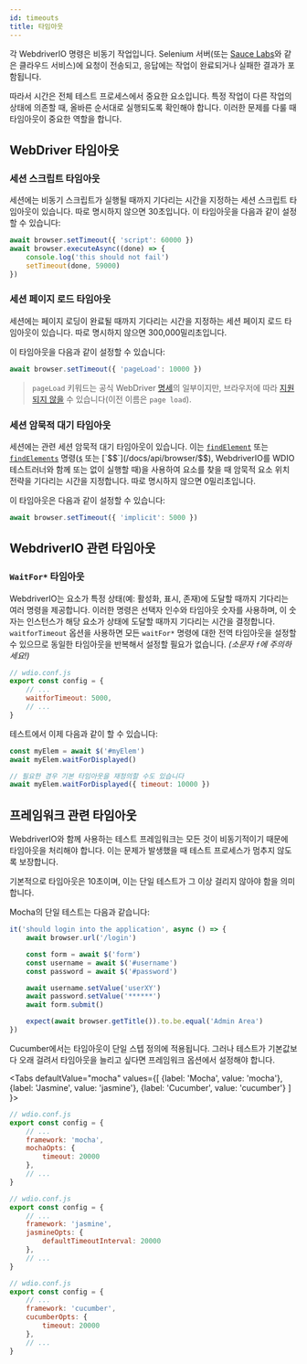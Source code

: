 ```yaml
---
id: timeouts
title: 타임아웃
---
```


각 WebdriverIO 명령은 비동기 작업입니다. Selenium 서버(또는 [Sauce Labs](https://saucelabs.com)와 같은 클라우드 서비스)에 요청이 전송되고, 응답에는 작업이 완료되거나 실패한 결과가 포함됩니다.

따라서 시간은 전체 테스트 프로세스에서 중요한 요소입니다. 특정 작업이 다른 작업의 상태에 의존할 때, 올바른 순서대로 실행되도록 확인해야 합니다. 이러한 문제를 다룰 때 타임아웃이 중요한 역할을 합니다.

<LiteYouTubeEmbed
    id="5oI37h4qxEw"
    title="Timeouts"
/>

## WebDriver 타임아웃

### 세션 스크립트 타임아웃

세션에는 비동기 스크립트가 실행될 때까지 기다리는 시간을 지정하는 세션 스크립트 타임아웃이 있습니다. 따로 명시하지 않으면 30초입니다. 이 타임아웃을 다음과 같이 설정할 수 있습니다:

```js
await browser.setTimeout({ 'script': 60000 })
await browser.executeAsync((done) => {
    console.log('this should not fail')
    setTimeout(done, 59000)
})
```

### 세션 페이지 로드 타임아웃

세션에는 페이지 로딩이 완료될 때까지 기다리는 시간을 지정하는 세션 페이지 로드 타임아웃이 있습니다. 따로 명시하지 않으면 300,000밀리초입니다.

이 타임아웃을 다음과 같이 설정할 수 있습니다:

```js
await browser.setTimeout({ 'pageLoad': 10000 })
```

> `pageLoad` 키워드는 공식 WebDriver [명세](https://www.w3.org/TR/webdriver/#set-timeouts)의 일부이지만, 브라우저에 따라 [지원되지 않을](https://github.com/seleniumhq/selenium-google-code-issue-archive/issues/687) 수 있습니다(이전 이름은 `page load`).

### 세션 암묵적 대기 타임아웃

세션에는 관련 세션 암묵적 대기 타임아웃이 있습니다. 이는 [`findElement`](/docs/api/webdriver#findelement) 또는 [`findElements`](/docs/api/webdriver#findelements) 명령([`$`](/docs/api/browser/$) 또는 [`$$`](/docs/api/browser/$$), WebdriverIO를 WDIO 테스트러너와 함께 또는 없이 실행할 때)을 사용하여 요소를 찾을 때 암묵적 요소 위치 전략을 기다리는 시간을 지정합니다. 따로 명시하지 않으면 0밀리초입니다.

이 타임아웃은 다음과 같이 설정할 수 있습니다:

```js
await browser.setTimeout({ 'implicit': 5000 })
```

## WebdriverIO 관련 타임아웃

### `WaitFor*` 타임아웃

WebdriverIO는 요소가 특정 상태(예: 활성화, 표시, 존재)에 도달할 때까지 기다리는 여러 명령을 제공합니다. 이러한 명령은 선택자 인수와 타임아웃 숫자를 사용하며, 이 숫자는 인스턴스가 해당 요소가 상태에 도달할 때까지 기다리는 시간을 결정합니다. `waitforTimeout` 옵션을 사용하면 모든 `waitFor*` 명령에 대한 전역 타임아웃을 설정할 수 있으므로 동일한 타임아웃을 반복해서 설정할 필요가 없습니다. _(소문자 `f`에 주의하세요!)_

```js
// wdio.conf.js
export const config = {
    // ...
    waitforTimeout: 5000,
    // ...
}
```

테스트에서 이제 다음과 같이 할 수 있습니다:

```js
const myElem = await $('#myElem')
await myElem.waitForDisplayed()

// 필요한 경우 기본 타임아웃을 재정의할 수도 있습니다
await myElem.waitForDisplayed({ timeout: 10000 })
```

## 프레임워크 관련 타임아웃

WebdriverIO와 함께 사용하는 테스트 프레임워크는 모든 것이 비동기적이기 때문에 타임아웃을 처리해야 합니다. 이는 문제가 발생했을 때 테스트 프로세스가 멈추지 않도록 보장합니다.

기본적으로 타임아웃은 10초이며, 이는 단일 테스트가 그 이상 걸리지 않아야 함을 의미합니다.

Mocha의 단일 테스트는 다음과 같습니다:

```js
it('should login into the application', async () => {
    await browser.url('/login')

    const form = await $('form')
    const username = await $('#username')
    const password = await $('#password')

    await username.setValue('userXY')
    await password.setValue('******')
    await form.submit()

    expect(await browser.getTitle()).to.be.equal('Admin Area')
})
```

Cucumber에서는 타임아웃이 단일 스텝 정의에 적용됩니다. 그러나 테스트가 기본값보다 오래 걸려서 타임아웃을 늘리고 싶다면 프레임워크 옵션에서 설정해야 합니다.

<Tabs
  defaultValue="mocha"
  values={[
    {label: 'Mocha', value: 'mocha'},
    {label: 'Jasmine', value: 'jasmine'},
    {label: 'Cucumber', value: 'cucumber'}
  ]
}>
<TabItem value="mocha">

```js
// wdio.conf.js
export const config = {
    // ...
    framework: 'mocha',
    mochaOpts: {
        timeout: 20000
    },
    // ...
}
```

</TabItem>
<TabItem value="jasmine">

```js
// wdio.conf.js
export const config = {
    // ...
    framework: 'jasmine',
    jasmineOpts: {
        defaultTimeoutInterval: 20000
    },
    // ...
}
```

</TabItem>
<TabItem value="cucumber">

```js
// wdio.conf.js
export const config = {
    // ...
    framework: 'cucumber',
    cucumberOpts: {
        timeout: 20000
    },
    // ...
}
```

</TabItem>
</Tabs>